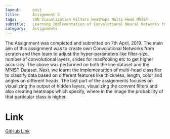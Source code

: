 ```yaml
---
layout:     post
title:      Assignment 2
tags: 		CNN Visualization Filters HeatMaps Multi-Head MNIST
subtitle:  	Learning Implementation of Convolutional Neural Networks from scratch, and visualizing filters and heatmaps
category:   Assignments
---
```


The Assignment was completed and submitted on 7th April, 2019. The main aim of this assignment was to create own Convolutional Networks from scratch and then learn to adjust the hyper-parameters like filter-size, number of convolutional layers, srides for maxPooling etc to get higher accuracy. The above was performed on both the line dataset and the MNIST Dataset.
Next, we learnt the implementation of multi-head classifier to classify data based on different features like thickness, length, color and angles on different heads.
The last part of the assignments focuses on visualizing the output of hidden layers, visualizing the convent filters and also creating heatmaps which specify, where in the image the probability of that particular class is higher.

# Link

[GitHub Link][1]

[1]:https://github.com/arpit-batra/DL-Assignment2